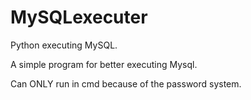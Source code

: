 # MySQLexecuter   

Python executing MySQL.   

A simple program for better executing Mysql.   

Can ONLY run in cmd because of the password system.
